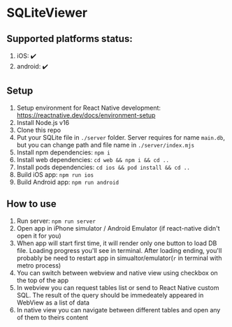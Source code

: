 # SQLiteViewer

## Supported platforms status:
1. iOS: ✔️
2. android: ✔️

## Setup
1. Setup environment for React Native development: https://reactnative.dev/docs/environment-setup
2. Install Node.js v16
3. Clone this repo
4. Put your SQLite file in `./server` folder. Server requires for name `main.db`, but you can change path and file name in `./server/index.mjs`
5. Install npm dependencies: `npm i`
6. Install web dependencies: `cd web && npm i && cd ..`
7. Install pods dependencies: `cd ios && pod install && cd ..`
8. Build iOS app: `npm run ios`
9. Build Android app: `npm run android`

## How to use
1. Run server: `npm run server`
2. Open app in iPhone simulator / Android Emulator (if react-native didn't open it for you)
3. When app will start first time, it will render only one button to load DB file. Loading progress you'll see in terminal. After loading ending, you'll probably be need to restart app in simualtor/emulator(`r` in terminal with metro process)
4. You can switch between webview and native view using checkbox on the top of the app
5. In webview you can request tables list or send to React Native custom SQL. The result of the query should be immedeately appeared in WebView as a list of data
6. In native view you can navigate between different tables and open any of them to theirs content